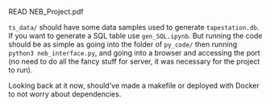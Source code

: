 READ NEB_Project.pdf

`ts_data/` should have some data samples used to generate `tapestation.db`.  If you want to generate a SQL table use `gen_SQL.ipynb`.  But running the code should be as simple as going into the folder of `py_code/` then running `python3 neb_interface.py`, and going into a browser and accessing the port (no need to do all the fancy stuff for server, it was necessary for the project to run).

Looking back at it now, should've made a makefile or deployed with Docker to not worry about dependencies.

